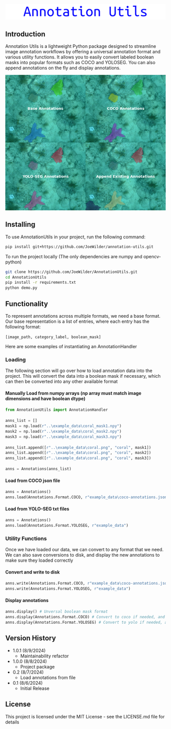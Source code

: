 ![Title](assets/annotation-utils.png?raw=true)

## Introduction

Annotation Utils is a lightweight Python package designed to streamline image annotation workflows by offering a universal annotation format and various utility functions. It allows you to easily convert labeled boolean masks into popular formats such as COCO and YOLOSEG. You can also append annotations on the fly and display annotations.

<p align="center">
  <img src="assets/combined-image.png" alt="functionality preview"/>
</p>

## Installing

To use AnnotationUtils in your project, run the following command:
```bash
pip install git+https://github.com/JoeWilder/annotation-utils.git
```

To run the project locally (The only dependencies are numpy and opencv-python)
```bash
git clone https://github.com/JoeWilder/AnnotationUtils.git
cd AnnotationUtils
pip install -r requirements.txt
python demo.py
```


## Functionality

To represent annotations across multiple formats, we need a base format. Our base representation is a list of entries, where each entry has the following format:

```[image_path, category_label, boolean_mask]```

Here are some examples of instantiating an AnnotationHandler

### Loading 
The following section will go over how to load annotation data into the project. This will convert the data into a boolean mask if necessary, which can then be converted into any other available format
#### Manually Load from numpy arrays (np array must match image dimensions and have boolean dtype) 
```python
from AnnotationUtils import AnnotationHandler

anns_list = []
mask1 = np.load(r"..\example_data\coral_mask1.npy")
mask2 = np.load(r"..\example_data\coral_mask2.npy")
mask3 = np.load(r"..\example_data\coral_mask3.npy")

anns_list.append([r"..\example_data\coral.png", "coral", mask1])
anns_list.append([r"..\example_data\coral.png", "coral", mask2])
anns_list.append([r"..\example_data\coral.png", "coral", mask3])

anns = Annotations(anns_list)
```

#### Load from COCO json file
```python
anns = Annotations()
anns.load(Annotations.Format.COCO, r"example_data\coco-annotations.json")
```

#### Load from YOLO-SEG txt files
```python
anns = Annotations()
anns.load(Annotations.Format.YOLOSEG, r"example_data")
```

### Utility Functions

Once we have loaded our data, we can convert to any format that we need. We can also save conversions to disk, and display the new annotations to make sure they loaded correctly

#### Convert and write to disk
```python
anns.write(Annotations.Format.COCO, r"example_data\coco-annotations.json")
anns.write(Annotations.Format.YOLOSEG, r"example_data")
```

#### Display annotations
```python
anns.display() # Unversal boolean mask format
anns.display(Annotations.Format.COCO) # Convert to coco if needed, and display
anns.display(Annotations.Format.YOLOSEG) # Convert to yolo if needed, and display
```

## Version History
* 1.0.1 (8/9/2024)
    * Maintainability refactor
* 1.0.0 (8/8/2024)
    * Project package
* 0.2 (8/7/2024)
    * Load annotations from file
* 0.1 (8/6/2024)
    * Initial Release

## License

This project is licensed under the MIT License - see the LICENSE.md file for details
